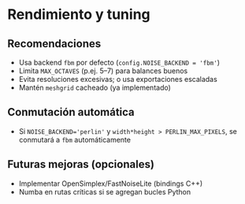 # Rendimiento y tuning

## Recomendaciones

- Usa backend `fbm` por defecto (`config.NOISE_BACKEND = 'fbm'`)
- Limita `MAX_OCTAVES` (p.ej. 5–7) para balances buenos
- Evita resoluciones excesivas; o usa exportaciones escaladas
- Mantén `meshgrid` cacheado (ya implementado)

## Conmutación automática

- Si `NOISE_BACKEND='perlin'` y `width*height > PERLIN_MAX_PIXELS`, se conmutará a `fbm` automáticamente

## Futuras mejoras (opcionales)

- Implementar OpenSimplex/FastNoiseLite (bindings C++)
- Numba en rutas críticas si se agregan bucles Python
